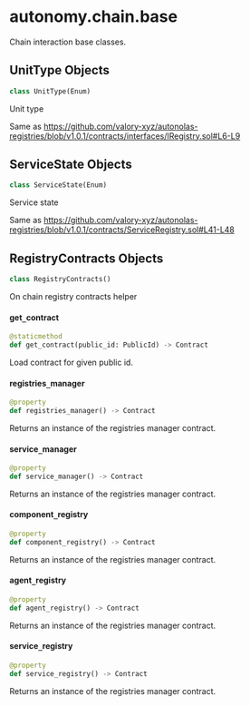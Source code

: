 <a id="autonomy.chain.base"></a>

# autonomy.chain.base

Chain interaction base classes.

<a id="autonomy.chain.base.UnitType"></a>

## UnitType Objects

```python
class UnitType(Enum)
```

Unit type

Same as https://github.com/valory-xyz/autonolas-registries/blob/v1.0.1/contracts/interfaces/IRegistry.sol#L6-L9

<a id="autonomy.chain.base.ServiceState"></a>

## ServiceState Objects

```python
class ServiceState(Enum)
```

Service state

Same as https://github.com/valory-xyz/autonolas-registries/blob/v1.0.1/contracts/ServiceRegistry.sol#L41-L48

<a id="autonomy.chain.base.RegistryContracts"></a>

## RegistryContracts Objects

```python
class RegistryContracts()
```

On chain registry contracts helper

<a id="autonomy.chain.base.RegistryContracts.get_contract"></a>

#### get`_`contract

```python
@staticmethod
def get_contract(public_id: PublicId) -> Contract
```

Load contract for given public id.

<a id="autonomy.chain.base.RegistryContracts.registries_manager"></a>

#### registries`_`manager

```python
@property
def registries_manager() -> Contract
```

Returns an instance of the registries manager contract.

<a id="autonomy.chain.base.RegistryContracts.service_manager"></a>

#### service`_`manager

```python
@property
def service_manager() -> Contract
```

Returns an instance of the registries manager contract.

<a id="autonomy.chain.base.RegistryContracts.component_registry"></a>

#### component`_`registry

```python
@property
def component_registry() -> Contract
```

Returns an instance of the registries manager contract.

<a id="autonomy.chain.base.RegistryContracts.agent_registry"></a>

#### agent`_`registry

```python
@property
def agent_registry() -> Contract
```

Returns an instance of the registries manager contract.

<a id="autonomy.chain.base.RegistryContracts.service_registry"></a>

#### service`_`registry

```python
@property
def service_registry() -> Contract
```

Returns an instance of the registries manager contract.

